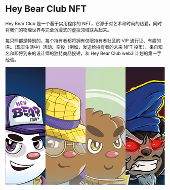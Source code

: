 # Hey Bear Club NFT

Hey Bear Club 是一个基于实用程序的 NFT，它源于对艺术和时尚的热爱，同时将我们的物理世界与完全沉浸式的虚拟领域联系起来。

每只熊都是特别的，每个持有者都将拥有仅限持有者社区的 VIP 通行证、有趣的 IRL（现实生活中）活动、空投（例如，发送给持有者的未来 NFT 投币）、来自知名和即将到来的设计师的独特商品投递，和 Hey Bear Club web3 计划的第一手经验。

![nft](01.png)
